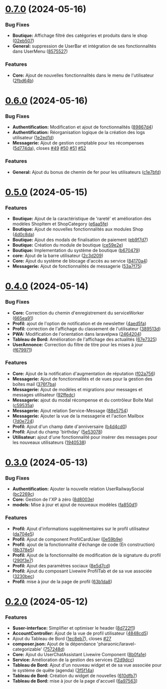 # [0.7.0](https://github.com/vortechstudio/railway_manager/compare/v0.6.0...v0.7.0) (2024-05-16)


### Bug Fixes

* **Boutique:** Affichage filtré des catégories et produits dans le shop ([02eb507](https://github.com/vortechstudio/railway_manager/commit/02eb5078567c77f77926f0923833ac95add649da))
* **General:** suppression de UserBar et intégration de ses fonctionnalités dans UserMenu ([8575527](https://github.com/vortechstudio/railway_manager/commit/857552735d0558706435b8811958dcb2a2475883))


### Features

* **Core:** Ajout de nouvelles fonctionnalités dans le menu de l'utilisateur ([2fbd64b](https://github.com/vortechstudio/railway_manager/commit/2fbd64b6b39521603923b1431a92abd608940c92))

# [0.6.0](https://github.com/vortechstudio/railway_manager/compare/v0.5.0...v0.6.0) (2024-05-16)


### Bug Fixes

* **Authentification:** Modification et ajout de fonctionnalités ([89867d4](https://github.com/vortechstudio/railway_manager/commit/89867d4d2cb2e0a8d0e59b3be30cb0189f07b26f))
* **Authentification:** Réorganisation logique de la création des logs utilisateur ([1e2ed1d](https://github.com/vortechstudio/railway_manager/commit/1e2ed1dab6093b2e541f46e41c67d603786e21f3))
* **Messagerie:** Ajout de gestion comptable pour les récompenses ([5d774da](https://github.com/vortechstudio/railway_manager/commit/5d774da1ca7d5333f4d3b8a67b049e73fea8e49f)), closes [#49](https://github.com/vortechstudio/railway_manager/issues/49) [#50](https://github.com/vortechstudio/railway_manager/issues/50) [#51](https://github.com/vortechstudio/railway_manager/issues/51) [#52](https://github.com/vortechstudio/railway_manager/issues/52)


### Features

* **General:** Ajout du bonus de chemin de fer pour les utilisateurs ([c1e7bfd](https://github.com/vortechstudio/railway_manager/commit/c1e7bfdd6a4839f57711a8c6605e9fcf65204e58))

# [0.5.0](https://github.com/vortechstudio/railway_manager/compare/v0.4.0...v0.5.0) (2024-05-15)


### Features

* **Boutique:** Ajout de la caractéristique de 'rareté' et amélioration des modèles ShopItem et ShopCategory ([e6aa5fe](https://github.com/vortechstudio/railway_manager/commit/e6aa5fee1e7026a140a18d9ddf618f58086a1aa2))
* **Boutique:** Ajout de nouvelles fonctionnalités aux modules Shop ([4d0c8da](https://github.com/vortechstudio/railway_manager/commit/4d0c8da7c7a6b221f548896eac6a42248677804e))
* **Boutique:** Ajout des modals de finalisation de paiement ([eb9f7d7](https://github.com/vortechstudio/railway_manager/commit/eb9f7d7d1b70a4ac6e55c415cb49ad6c473545b0))
* **Boutique:** Création du module de boutique ([ce59e2e](https://github.com/vortechstudio/railway_manager/commit/ce59e2e367b4b5cbeeaa5502b7931bbd881f017c))
* **Boutique:** Implementation du système de boutique ([b670479](https://github.com/vortechstudio/railway_manager/commit/b6704793ad25955b9d11c1bc9c59134c21e4b3a0))
* **core:** Ajout de la barre utilisateur ([2c3d209](https://github.com/vortechstudio/railway_manager/commit/2c3d2096de590fae49540f4c390d2e900277b1fa))
* **Core:** Ajout du système de blocage d'accès au service ([84170a4](https://github.com/vortechstudio/railway_manager/commit/84170a402628f24903cd5bf1000b8300b1c041fd))
* **Messagerie:** Ajout de fonctionnalités de messagerie ([53a7f75](https://github.com/vortechstudio/railway_manager/commit/53a7f75d9d15f38940f9db54a2b725834e9920d7))

# [0.4.0](https://github.com/vortechstudio/railway_manager/compare/v0.3.0...v0.4.0) (2024-05-14)


### Bug Fixes

* **Core:** Correction du chemin d'enregistrement du serviceWorker ([665ea91](https://github.com/vortechstudio/railway_manager/commit/665ea916db72a6ef0af0ead2995e77b73040d74a))
* **Profil:** ajout de l'option de notification et de newsletter ([4aed5fa](https://github.com/vortechstudio/railway_manager/commit/4aed5fa17efddccb42064cb3e5d076aaefeb2a2b))
* **Profil:** correction de l'affichage du classement de l'utilisateur ([389513d](https://github.com/vortechstudio/railway_manager/commit/389513df2791e61474bf7f129755c0b94c5f384d))
* **PWA:** Modification de l'orientation dans laravelpwa ([2464204](https://github.com/vortechstudio/railway_manager/commit/2464204f9ecc85212c8e29f7150aab542b4fe155))
* **Tableau de Bord:** Amélioration de l'affichage des actualités ([67e7325](https://github.com/vortechstudio/railway_manager/commit/67e7325ee6116edce46ccc48cfc1b6b204cbb272))
* **UserAnnonce:** Correction du filtre de titre pour les mises à jour ([f679971](https://github.com/vortechstudio/railway_manager/commit/f679971fbeb7a11f7d28af65e38b220b9fab0dfc))


### Features

* **Core:** Ajout de la notification d'augmentation de réputation ([f02a756](https://github.com/vortechstudio/railway_manager/commit/f02a756eddb22950b8d723a44bd8e27cb9cca678))
* **Messagerie:** Ajout de fonctionnalités et de vues pour la gestion des boîtes mail ([376f7ba](https://github.com/vortechstudio/railway_manager/commit/376f7baf2bb356678165e5bfaa93019c7378546a))
* **Messagerie:** Ajout de modèles et migrations pour messages et messages utilisateur ([92ffedc](https://github.com/vortechstudio/railway_manager/commit/92ffedc20e6d7034f3839a854ec4b5cd048276bd))
* **Messagerie:** ajout du modal récompense et du contrôleur Boîte Mail ([c59535a](https://github.com/vortechstudio/railway_manager/commit/c59535a937b52ebf25303dddcbc066db9daf681d))
* **Messagerie:** Ajout relation Service-Message ([88e5754](https://github.com/vortechstudio/railway_manager/commit/88e5754bd1e1e35a30e2312118215ed6648a793f))
* **Messagerie:** Ajouter la vue de la messagerie et l'action Mailbox ([7d0e724](https://github.com/vortechstudio/railway_manager/commit/7d0e7249d5831123f0517a14b1f555e1005de90a))
* **Profil:** Ajout d'un champ date d'anniversaire ([b4d4cd0](https://github.com/vortechstudio/railway_manager/commit/b4d4cd096a5a8874abd412b27f5a1877a5d8bc4e))
* **Profil:** Ajout du champ 'birthday' ([5e53078](https://github.com/vortechstudio/railway_manager/commit/5e530786fc9dfec1d746c434a7a7fcb967c956bb))
* **Utilisateur:** ajout d'une fonctionnalité pour insérer des messages pour les nouveaux utilisateurs ([1940538](https://github.com/vortechstudio/railway_manager/commit/19405380e474a257c074e6b61a86f4ecd3e8feb0))

# [0.3.0](https://github.com/vortechstudio/railway_manager/compare/v0.2.0...v0.3.0) (2024-05-13)


### Bug Fixes

* **Authentification:** Ajouter la nouvelle relation UserRailwaySocial ([bc2269c](https://github.com/vortechstudio/railway_manager/commit/bc2269c0fca22153336fd2809dd03a8aea833501))
* **Core:** Gestion de l'XP à zéro ([8d8003e](https://github.com/vortechstudio/railway_manager/commit/8d8003efa00f4f3ebfc9850db36dbe6af4ab67f9))
* **models:** Mise à jour et ajout de nouveaux modèles ([fa850d1](https://github.com/vortechstudio/railway_manager/commit/fa850d19f041fedca11b019235e109a369b60dc5))


### Features

* **Profil:** Ajout d'informations supplémentaires sur le profil utilisateur ([da704e5](https://github.com/vortechstudio/railway_manager/commit/da704e55159bc51be1cecbeab62f5c92b0ef3b8b))
* **Profil:** Ajout de component ProfilCardUser ([0e59b9e](https://github.com/vortechstudio/railway_manager/commit/0e59b9e71005f15660e164f6bcb083a117a84941))
* **Profil:** ajout de la fonctionnalité d'échange de code (En construction) ([8b378e5](https://github.com/vortechstudio/railway_manager/commit/8b378e5c0ec8055719e4d07e5f9bc0dc12ce6b63))
* **Profil:** Ajout de la fonctionnalité de modification de la signature du profil ([290f3e7](https://github.com/vortechstudio/railway_manager/commit/290f3e7d05f7e6f32adfc817659f5d0b5d8a2f33))
* **Profil:** Ajout des paramètres sociaux ([8e5d7cd](https://github.com/vortechstudio/railway_manager/commit/8e5d7cd0dff46afa54d7d3ccf9543b98ffaeb364))
* **Profil:** Ajout du composant Livewire ProfilTab et de sa vue associée ([3230bec](https://github.com/vortechstudio/railway_manager/commit/3230bec874ecd02d7f29c05a22ba9a81d919d333))
* **Profil:** mise à jour de la page de profil ([63b1da8](https://github.com/vortechstudio/railway_manager/commit/63b1da8853ccd100b5da45b40ffa09bb5bfe4eb9))

# [0.2.0](https://github.com/vortechstudio/railway_manager/compare/v0.1.0...v0.2.0) (2024-05-12)


### Features

* **$user-interface:** Simplifier et optimiser le header ([8d722f1](https://github.com/vortechstudio/railway_manager/commit/8d722f164ad7dc74e54ca4d78d68c250764bf481))
* **AccountController:** Ajout de la vue de profil utilisateur ([4848cd5](https://github.com/vortechstudio/railway_manager/commit/4848cd5caea58ad28971b157a0f6b3927350bef7))
* Ajout du Tableau de Bord ([1ec8eb7](https://github.com/vortechstudio/railway_manager/commit/1ec8eb7d8cbd00edde82de29a80b438c9cb5a61f)), closes [#27](https://github.com/vortechstudio/railway_manager/issues/27)
* **composer.json:** Ajout de la dépendance 'pharaonic/laravel-categorizable' ([757248d](https://github.com/vortechstudio/railway_manager/commit/757248d99d06e7ebaa037b7308cb72601ff09411))
* **Core:** Ajout du UserChatAssistant Livewire Component ([8b0fa1e](https://github.com/vortechstudio/railway_manager/commit/8b0fa1ec96cfa0fa11af8ce13d42c619c721ff62))
* **Service:** Amélioration de la gestion des services ([f2d9dcc](https://github.com/vortechstudio/railway_manager/commit/f2d9dcca47374fc0891aa01ae26fda7d1d225504))
* **Tableau de Bord:** Ajout d'un nouveau widget et de sa vue associée pour le système de quête (agenda) ([3f5f14a](https://github.com/vortechstudio/railway_manager/commit/3f5f14a59a877731ce769c2f75c675f22e23339f))
* **Tableau de Bord:** Création du widget de nouvelles ([610dfb7](https://github.com/vortechstudio/railway_manager/commit/610dfb7c843cc420621c5db2c3533bcf2233b4de))
* **Tableau de Bord:** mise à jour de la page d'accueil ([6a97563](https://github.com/vortechstudio/railway_manager/commit/6a97563e1568af842a76158b0f84a7f62c1d29be))

